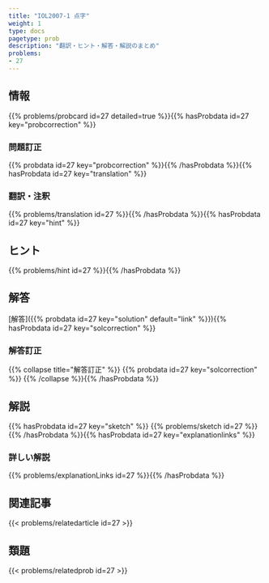 ```yaml
---
title: "IOL2007-1 点字"
weight: 1
type: docs
pagetype: prob
description: "翻訳・ヒント・解答・解説のまとめ"
problems: 
- 27
---
```


## 情報

{{% problems/probcard id=27 detailed=true %}}{{% hasProbdata id=27 key="probcorrection" %}}

### 問題訂正

{{% probdata id=27 key="probcorrection" %}}{{% /hasProbdata %}}{{% hasProbdata id=27 key="translation" %}}

### 翻訳・注釈

{{% problems/translation id=27 %}}{{% /hasProbdata %}}{{% hasProbdata id=27 key="hint" %}}

## ヒント

{{% problems/hint id=27 %}}{{% /hasProbdata %}}

## 解答

[解答]({{% probdata id=27 key="solution" default="link" %}}){{% hasProbdata id=27 key="solcorrection" %}}

### 解答訂正

{{% collapse title="解答訂正" %}}
{{% probdata id=27 key="solcorrection" %}}
{{% /collapse %}}{{% /hasProbdata %}}

## 解説

{{% hasProbdata id=27 key="sketch" %}}
{{% problems/sketch id=27 %}}
{{% /hasProbdata %}}{{% hasProbdata id=27 key="explanationlinks" %}}

### 詳しい解説

{{% problems/explanationLinks id=27 %}}{{% /hasProbdata %}}

## 関連記事

{{< problems/relatedarticle id=27 >}}

## 類題

{{< problems/relatedprob id=27 >}}
